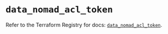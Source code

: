 # `data_nomad_acl_token`

Refer to the Terraform Registry for docs: [`data_nomad_acl_token`](https://registry.terraform.io/providers/hashicorp/nomad/2.4.0/docs/data-sources/acl_token).
